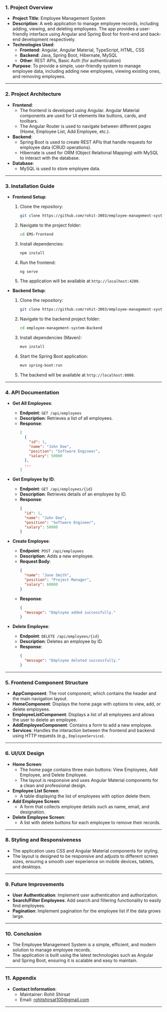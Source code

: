 ### 1. **Project Overview**
   - **Project Title**: Employee Management System
   - **Description**: A web application to manage employee records, including adding, viewing, and deleting employees. The app provides a user-friendly interface using Angular and Spring Boot for front-end and back-end development respectively.
   - **Technologies Used**: 
     - **Frontend**: Angular, Angular Material, TypeScript, HTML, CSS
     - **Backend**: Java, Spring Boot, Hibernate, MySQL
     - **Other**: REST APIs, Basic Auth (for authentication)
   - **Purpose**: To provide a simple, user-friendly system to manage employee data, including adding new employees, viewing existing ones, and removing employees.

---

### 2. **Project Architecture**
   - **Frontend**: 
     - The frontend is developed using Angular. Angular Material components are used for UI elements like buttons, cards, and toolbars.
     - The Angular Router is used to navigate between different pages (Home, Employee List, Add Employee, etc.).
   - **Backend**: 
     - Spring Boot is used to create REST APIs that handle requests for employee data (CRUD operations).
     - Hibernate is used for ORM (Object Relational Mapping) with MySQL to interact with the database.
   - **Database**: 
     - MySQL is used to store employee data.

---

### 3. **Installation Guide**
   - **Frontend Setup**:
     1. Clone the repository:
        ```bash
        git clone https://github.com/rohit-3003/employee-management-system.git
        ```
     2. Navigate to the project folder:
        ```bash
        cd EMS-frontend
        ```
     3. Install dependencies:
        ```bash
        npm install
        ```
     4. Run the frontend:
        ```bash
        ng serve
        ```
     5. The application will be available at `http://localhost:4200`.

   - **Backend Setup**:
     1. Clone the repository:
        ```bash
        git clone https://github.com/rohit-3003/employee-management-system.git
        ```
     2. Navigate to the backend project folder:
        ```bash
        cd employee-management-system-Backend
        ```
     3. Install dependencies (Maven):
        ```bash
        mvn install
        ```
     4. Start the Spring Boot application:
        ```bash
        mvn spring-boot:run
        ```
     5. The backend will be available at `http://localhost:8080`.

---

### 4. **API Documentation**
   - **Get All Employees**:
     - **Endpoint**: `GET /api/employees`
     - **Description**: Retrieves a list of all employees.
     - **Response**: 
       ```json
       [
         {
           "id": 1,
           "name": "John Doe",
           "position": "Software Engineer",
           "salary": 50000
         },
         ...
       ]
       ```

   - **Get Employee by ID**:
     - **Endpoint**: `GET /api/employees/{id}`
     - **Description**: Retrieves details of an employee by ID.
     - **Response**:
       ```json
       {
         "id": 1,
         "name": "John Doe",
         "position": "Software Engineer",
         "salary": 50000
       }
       ```

   - **Create Employee**:
     - **Endpoint**: `POST /api/employees`
     - **Description**: Adds a new employee.
     - **Request Body**:
       ```json
       {
         "name": "Jane Smith",
         "position": "Project Manager",
         "salary": 60000
       }
       ```
     - **Response**: 
       ```json
       {
         "message": "Employee added successfully."
       }
       ```

   - **Delete Employee**:
     - **Endpoint**: `DELETE /api/employees/{id}`
     - **Description**: Deletes an employee by ID.
     - **Response**:
       ```json
       {
         "message": "Employee deleted successfully."
       }
       ```

---

### 5. **Frontend Component Structure**
   - **AppComponent**: The root component, which contains the header and the main navigation layout.
   - **HomeComponent**: Displays the home page with options to view, add, or delete employees.
   - **EmployeeListComponent**: Displays a list of all employees and allows the user to delete an employee.
   - **AddEmployeeComponent**: Contains a form to add a new employee.
   - **Services**: Handles the interaction between the frontend and backend using HTTP requests (e.g., `EmployeeService`).

---

### 6. **UI/UX Design**
   - **Home Screen**: 
     - The home page contains three main buttons: View Employees, Add Employee, and Delete Employee.
     - The layout is responsive and uses Angular Material components for a clean and professional design.
   - **Employee List Screen**: 
     - A table displaying the list of employees with option delete them.
   - **Add Employee Screen**: 
     - A form that collects employee details such as name, email, and designation.
   - **Delete Employee Screen**: 
     - A list with delete buttons for each employee to remove their records.

---

### 8. **Styling and Responsiveness**
   - The application uses CSS and Angular Material components for styling.
   - The layout is designed to be responsive and adjusts to different screen sizes, ensuring a smooth user experience on mobile devices, tablets, and desktops.

---

### 9. **Future Improvements**
   - **User Authentication**: Implement user authentication and authorization.
   - **Search/Filter Employees**: Add search and filtering functionality to easily find employees.
   - **Pagination**: Implement pagination for the employee list if the data grows large.

---

### 10. **Conclusion**
   - The Employee Management System is a simple, efficient, and modern solution to manage employee records.
   - The application is built using the latest technologies such as Angular and Spring Boot, ensuring it is scalable and easy to maintain.

---

### 11. **Appendix**
   - **Contact Information**: 
     - Maintainer: Rohit Shirsat
     - Email: rohitshirsat100@gmail.com

---
